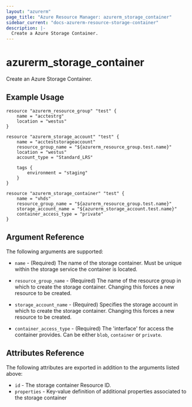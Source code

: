 ```yaml
---
layout: "azurerm"
page_title: "Azure Resource Manager: azurerm_storage_container"
sidebar_current: "docs-azurerm-resource-storage-container"
description: |-
  Create a Azure Storage Container.
---
```


# azurerm\_storage\_container

Create an Azure Storage Container.

## Example Usage

```
resource "azurerm_resource_group" "test" {
    name = "acctestrg"
    location = "westus"
}

resource "azurerm_storage_account" "test" {
    name = "accteststorageaccount"
    resource_group_name = "${azurerm_resource_group.test.name}"
    location = "westus"
    account_type = "Standard_LRS"

    tags {
        environment = "staging"
    }
}

resource "azurerm_storage_container" "test" {
    name = "vhds"
    resource_group_name = "${azurerm_resource_group.test.name}"
    storage_account_name = "${azurerm_storage_account.test.name}"
    container_access_type = "private"
}
```

## Argument Reference

The following arguments are supported:

* `name` - (Required) The name of the storage container. Must be unique within the storage service the container is located.

* `resource_group_name` - (Required) The name of the resource group in which to
    create the storage container. Changing this forces a new resource to be created.

* `storage_account_name` - (Required) Specifies the storage account in which to create the storage container.
 Changing this forces a new resource to be created.

* `container_access_type` - (Required) The 'interface' for access the container provides. Can be either `blob`, `container` or `private`.

## Attributes Reference

The following attributes are exported in addition to the arguments listed above:

* `id` - The storage container Resource ID.
* `properties` - Key-value definition of additional properties associated to the storage container
